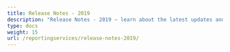 ```yaml
---
title: Release Notes - 2019
description: "Release Notes - 2019 – learn about the latest updates and fixes."
type: docs
weight: 15
url: /reportingservices/release-notes-2019/
---
```



